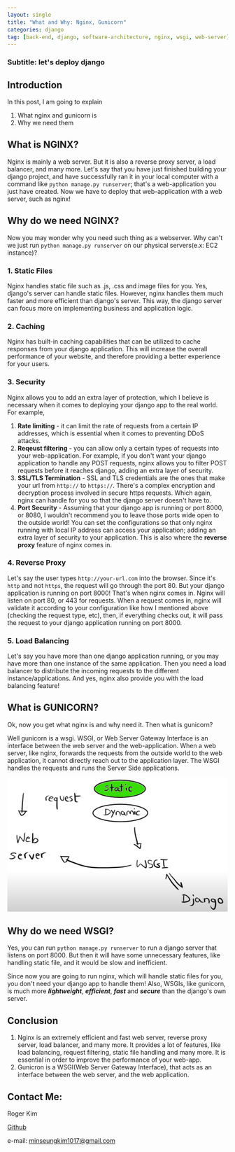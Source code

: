 ```yaml
---
layout: single
title: "What and Why: Nginx, Gunicorn"
categories: django
tag: [back-end, django, software-architecture, nginx, wsgi, web-server]
---
```


### Subtitle: let's deploy django

## Introduction

In this post, I am going to explain
1. What nginx and gunicorn is
2. Why we need them

## What is NGINX?

Nginx is mainly a web server. But it is also a reverse proxy server, a load balancer, and many more. Let's say that you have just finished building your django project, and have successfully ran it in your local computer with a command like `python manage.py runserver`; that's a web-application you just have created. Now we have to deploy that web-application with a web server, such as nginx!

## Why do we need NGINX?

Now you may wonder why you need such thing as a webserver. Why can't we just run `python manage.py runserver` on our physical servers(e.x: EC2 instance)?

### 1. Static Files

Nginx handles static file such as .js, .css and image files for you. Yes, django's server can handle static files. However, nginx handles them much faster and more efficient than django's server. This way, the django server can focus more on implementing business and application logic.

### 2. Caching

Nginx has built-in caching capabilities that can be utilized to cache responses from your django application. This will increase the overall performance of your website, and therefore providing a better experience for your users.

### 3. Security

Nginx allows you to add an extra layer of protection, which I believe is necessary when it comes to deploying your django app to the real world. For example,
1. **Rate limiting** - it can limit the rate of requests from a certain IP addresses, which is essential when it comes to preventing DDoS attacks.
2. **Reqeust filtering** - you can allow only a certain types of requests into your web-application. For example, if you don't want your django application to handle any POST requests, nginx allows you to filter POST requests before it reaches django, adding an extra layer of security.
3. **SSL/TLS Termination** - SSL and TLS credentials are the ones that make your url from `http://` to `https://`. There's a complex encryption and decryption process involved in secure https requests. Which again, nginx can handle for you so that the django server doesn't have to.
4. **Port Security** - Assuming that your django app is running or port 8000, or 8080, I wouldn't recommend you to leave those ports wide open to the outside world! You can set the configurations so that only nginx running with local IP address can access your application; adding an extra layer of security to your application. This is also where the **reverse proxy** feature of nginx comes in.

### 4. Reverse Proxy

Let's say the user types `http://your-url.com` into the browser. Since it's `http` and not `https`, the request will go through the port 80. But your django application is running on port 8000! That's when nginx comes in. Nginx will listen on port 80, or 443 for requests. When a request comes in, nginx will validate it according to your configuration like how I mentioned above (checking the request type, etc), then, if everything checks out, it will pass the request to your django application running on port 8000.

### 5. Load Balancing

Let's say you have more than one django application running, or you may have more than one instance of the same application. Then you need a load balancer to distribute the incoming requests to the different instance/applications. And yes, nginx also provide you with the load balancing feature!

## What is GUNICORN?

Ok, now you get what nginx is and why need it. Then what is gunicorn?

Well gunicorn is a wsgi. WSGI, or Web Server Gateway Interface is an interface between the web server and the web-application. When a web server, like nginx, forwards the requests from the outside world to the web application, it cannot directly reach out to the application layer. The WSGI handles the requests and runs the Server Side applications.

![](/assets/img/nginx-gunicorn-workflow.png)

## Why do we need WSGI?

Yes, you can run `python manage.py runserver` to run a django server that listens on port 8000. But then it will have some unnecessary features, like handling static file, and it would be slow and inefficient.

Since now you are going to run nginx, which will handle static files for you, you don't need your django app to handle them! Also, WSGIs, like gunicorn, is much more ***lightweight***, ***efficient***, ***fast*** and ***secure*** than the django's own server.

## Conclusion

1. Nginx is an extremely efficient and fast web server, reverse proxy server, load balancer, and many more. It provides a lot of features, like load balancing, request filtering, static file handling and many more. It is essential in order to improve the performance of your web-app.
2. Gunicron is a WSGI(Web Server Gateway Interface), that acts as an interface between the web server, and the web application.

## Contact Me:

Roger Kim

[Github](https://github.com/RogerKimJazzLover)

e-mail: <minseungkim1017@gmail.com> 